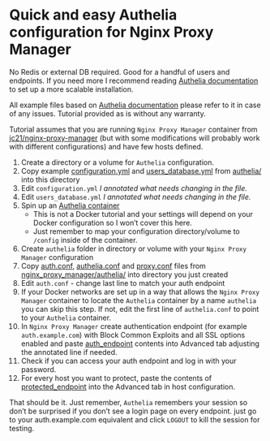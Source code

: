 # Quick and easy Authelia configuration for Nginx Proxy Manager
No Redis or external DB required. Good for a handful of users and endpoints. If you need more I recommend reading [Authelia documentation](https://www.authelia.com/docs/) to set up a more scalable installation. 

All example files based on [Authelia documentation](https://www.authelia.com/docs/) please refer to it in case of any issues. 
Tutorial provided as is without any warranty.

Tutorial assumes that you are running `Nginx Proxy Manager` container from [jc21/nginx-proxy-manager](https://hub.docker.com/r/jc21/nginx-proxy-manager) (but with some modifications will probably work with different configurations) and have few hosts defined. 

1. Create a directory or a volume for `Authelia` configuration.
2. Copy example [configuration.yml](authelia/configuration.yml) and [users_database.yml](authelia/users_database.yml) from [authelia/](authelia/) into this directory
3. Edit `configuration.yml` *I annotated what needs changing in the file.*
4. Edit `users_database.yml` *I annotated what needs changing in the file.*
5. Spin up an [Authelia container](https://hub.docker.com/r/authelia/authelia) 
   - This is not a Docker tutorial and your settings will depend on your Docker configuration so I won’t cover this here. 
   - Just remember to map your configuration directory/volume to `/config` inside of the container.
6. Create `authelia` folder in directory or volume with your `Nginx Proxy Manager` configuration
7. Copy [auth.conf](nginx_proxy_manager/authelia/auth.conf), [authelia.conf](nginx_proxy_manager/authelia/authelia.conf) and [proxy.conf](nginx_proxy_manager/authelia/proxy.conf) files from [nginx_proxy_manager/authelia/](nginx_proxy_manager/authelia/) into directory you just created
8. Edit `auth.conf` - change last line to match your auth endpoint
9. If your Docker networks are set up in a way that allows the `Nginx Proxy Manager` container to locate the `Authelia` container by a name `authelia` you can skip this step. If not, edit the first line of `authelia.conf` to point to your `Authelia` container. 
10. In `Nginx Proxy Manager` create authentication endpoint (for example `auth.example.com`) with Block Common Exploits and all SSL options enabled and paste [auth_endpoint](nginx_proxy_manager/auth_endpoint) contents into Advanced tab adjusting the annotated line if needed.
11. Check if you can access your auth endpoint and log in with your password.
12. For every host you want to protect, paste the contents of [protected_endpoint](nginx_proxy_manager/protected_endpoint) into the Advanced tab in host configuration.

That should be it. Just remember, `Authelia` remembers your session so don’t be surprised if you don’t see a login page on every endpoint. just go to your auth.example.com equivalent and click `LOGOUT` to kill the session for testing. 
